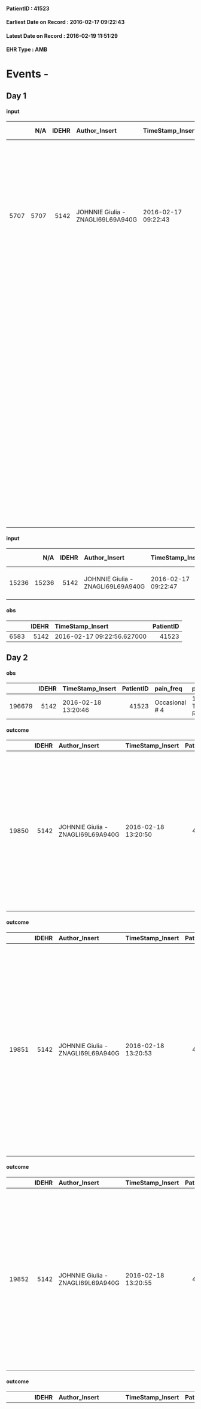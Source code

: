 
#### PatientID : 41523
#### Earliest Date on Record : 2016-02-17 09:22:43
#### Latest Date on Record : 2016-02-19 11:51:29
#### EHR Type : AMB

# Events - 

## Day 1

#### input
|      |    N/A |   IDEHR | Author_Insert                     | TimeStamp_Insert    |   IDAccess | EHRType   |   PatientID |   IDDigitalSignDocument | persone_vicine   |   Unnamed: 0_y |   IDANAMNESI_MED |   Non_Rilevabile_y | Note_Non_Rilevabile_y   | diagnosis                                                                                                                                                                                                                                                                                                                                                                                                                  |
|-----:|-------:|--------:|:----------------------------------|:--------------------|-----------:|:----------|------------:|------------------------:|:-----------------|---------------:|-----------------:|-------------------:|:------------------------|:---------------------------------------------------------------------------------------------------------------------------------------------------------------------------------------------------------------------------------------------------------------------------------------------------------------------------------------------------------------------------------------------------------------------------|
| 5707 |   5707 |    5142 | JOHNNIE Giulia - ZNAGLI69L69A940G | 2016-02-17 09:22:43 |      25238 | AMB       |       41523 |                  276793 | N/A              |           4004 |             3683 |                  0 | NR                      | Pz affetto da mesotelioma pleurico (05/2015), mts polmonari bilaterali (12/2014). Versamento pleurico destro plurisaccato (toracoscopia, bullectomia polmonare con biopsie pleuriche e talcaggio 05/2015). Retrazione polmonare destra.                                                                                                                                                                                    |
|      |        |         |                                   |                     |            |           |             |                         |                  |                |                  |                    |                         | IN ANAMNESI: HCV POS, adenocarcinoma prostatico (01/2008), sottoposto a prostatectomia radicale (03/2008), RT loggia prostatica per rialzo valore PSA (03/2010); occlusione intestinale: evidenza di adenocarcinoma sigma 09/2013 (resezione retto superiore con confezinamento di anastomosi colo-colica meccanica, inoltre ricostruzione uretere che era indissociabile dal retto per intervento di prostatectomia e RT) |

#### input
|       |    N/A |   IDEHR | Author_Insert                     | TimeStamp_Insert    |   IDAccess | EHRType   |   PatientID |   IDDigitalSignDocument | persone_vicine   |   Unnamed: 0_y.1 |   IDDIAGNOSI_ICD |   Non_Rilevabile_y.1 | Note_Non_Rilevabile_y.1   | I_ICD                                                     | II_ICD                                           | III_ICD                                  | IV_ICD                               | I_Anno   | II_Anno   | III_Anno   | IV_Anno   | I_Mese   |
|------:|-------:|--------:|:----------------------------------|:--------------------|-----------:|:----------|------------:|------------------------:|:-----------------|-----------------:|-----------------:|---------------------:|:--------------------------|:----------------------------------------------------------|:-------------------------------------------------|:-----------------------------------------|:-------------------------------------|:---------|:----------|:-----------|:----------|:---------|
| 15236 |  15236 |    5142 | JOHNNIE Giulia - ZNAGLI69L69A940G | 2016-02-17 09:22:47 |      25238 | AMB       |       41523 |                  276794 | N/A              |              797 |              797 |                    0 | NR                        | 1639 - Tumori maligni della pleura - non specificata#2073 | 1970 - Tumori maligni secondari del polmone#2148 | 185 - Tumori maligni della prostata#2112 | 1533 - Tumori maligni del sigma#2036 | 2015#55  | 2014#54   | 2008#48    | 2013#53   | 05#05    |

#### obs
|      |   IDEHR | TimeStamp_Insert           |   PatientID |
|-----:|--------:|:---------------------------|------------:|
| 6583 |    5142 | 2016-02-17 09:22:56.627000 |       41523 |


## Day 2

#### obs
|        |   IDEHR | TimeStamp_Insert    |   PatientID | pain_freq      | pain_relief              |
|-------:|--------:|:--------------------|------------:|:---------------|:-------------------------|
| 196679 |    5142 | 2016-02-18 13:20:46 |       41523 | Occasional # 4 | 100% - Total Relief # 10 |

#### outcome
|       |   IDEHR | Author_Insert                     | TimeStamp_Insert    |   PatientID |   IDDigitalSignDocument |   IDPAI_VIDAS | opt_problem                                            |   opt_problem_num | opt_obiettivo                                                                                                               |   opt_obiettivo_num | opt_stato_problema   |   opt_stato_problema_num | opt_interventi                                                                                                                                                                                                                                       |   opt_interventi_num |
|------:|--------:|:----------------------------------|:--------------------|------------:|------------------------:|--------------:|:-------------------------------------------------------|------------------:|:----------------------------------------------------------------------------------------------------------------------------|--------------------:|:---------------------|-------------------------:|:-----------------------------------------------------------------------------------------------------------------------------------------------------------------------------------------------------------------------------------------------------|---------------------:|
| 19850 |    5142 | JOHNNIE Giulia - ZNAGLI69L69A940G | 2016-02-18 13:20:50 |       41523 |                  278334 |         21886 | Alteration or risk of impairment of lung function # 26 |                 3 | The patient will present more profound and effective breaths with possible removal of pulmonary secretions, if present # 43 |                   4 | Open Problem # 1     |                        1 | PAI Implementation - Place the patient in a semi-sitting position and, if necessary, administer O2 therapy # 225; PAI Implementation - properly administer the drugs as prescription # 233; Counseling - Share with caregiver therapeutic path # 236 |                    4 |

#### outcome
|       |   IDEHR | Author_Insert                     | TimeStamp_Insert    |   PatientID |   IDDigitalSignDocument |   IDPAI_VIDAS | opt_problem                                                            |   opt_problem_num | opt_obiettivo                                               |   opt_obiettivo_num | opt_stato_problema   |   opt_stato_problema_num | opt_interventi                                                                                                                                                                                                                                                                                                                                   |   opt_interventi_num |
|------:|--------:|:----------------------------------|:--------------------|------------:|------------------------:|--------------:|:-----------------------------------------------------------------------|------------------:|:------------------------------------------------------------|--------------------:|:---------------------|-------------------------:|:-------------------------------------------------------------------------------------------------------------------------------------------------------------------------------------------------------------------------------------------------------------------------------------------------------------------------------------------------|---------------------:|
| 19851 |    5142 | JOHNNIE Giulia - ZNAGLI69L69A940G | 2016-02-18 13:20:53 |       41523 |                  278335 |         21887 | Alteration of comfort associated with chronic pain and / or acute # 29 |                 2 | The patient riferir√ † ¬ † a satisfactory pain control # 56 |                   1 | Open Problem # 1     |                        1 | Implementation PAI - properly administer the drugs as prescription # 442; PAI Implementation - To evaluate the efficacy of drug delivery # 443; Counseling - Share with the patient the therapeutic path # 444; Counseling - Share with caregiver therapeutic path # 445; information - Inform the patient / caregiver on signs prevailing # 447 |                    2 |

#### outcome
|       |   IDEHR | Author_Insert                     | TimeStamp_Insert    |   PatientID |   IDDigitalSignDocument |   IDPAI_VIDAS | opt_problem                                                |   opt_problem_num | opt_obiettivo                                                                                                                                                                                      |   opt_obiettivo_num | opt_stato_problema   |   opt_stato_problema_num | opt_interventi                                                                                                                                                                                                                                                                                                         |   opt_interventi_num |
|------:|--------:|:----------------------------------|:--------------------|------------:|------------------------:|--------------:|:-----------------------------------------------------------|------------------:|:---------------------------------------------------------------------------------------------------------------------------------------------------------------------------------------------------|--------------------:|:---------------------|-------------------------:|:-----------------------------------------------------------------------------------------------------------------------------------------------------------------------------------------------------------------------------------------------------------------------------------------------------------------------|---------------------:|
| 19852 |    5142 | JOHNNIE Giulia - ZNAGLI69L69A940G | 2016-02-18 13:20:55 |       41523 |                  278336 |         21888 | Impaired mobility † / limitation of physical movement # 27 |                 1 | The patient utilizzer√ † ¬ † aids designed to increase the mobilit√ † ¬ † ¬ † ¬ß by establishing priorit√ attivit√ † for † ¬ † daily and reaching the awareness of the limits of his own body # 48 |                   4 | Open Problem # 1     |                        1 | PAI Implementation - Encourage the patient in setting priorit√ † ¬ † ¬ † attivit√ for daily † # 340; Aids - Request supply of articulated bed with sides # 347; Aids - Request supply of bedsore air mattress and compressor # 348 ; aids - Request supply handle bed # 349; aids - Request supply of convenient # 355 |                    4 |

#### outcome
|       |   IDEHR | Author_Insert                     | TimeStamp_Insert    |   PatientID |   IDDigitalSignDocument |   IDPAI_VIDAS | opt_problem          |   opt_problem_num | opt_obiettivo                                       |   opt_obiettivo_num | opt_stato_problema   |   opt_stato_problema_num | opt_interventi                                                                                                                                                                                                                                                                                                                                                                                                                                     |   opt_interventi_num |
|------:|--------:|:----------------------------------|:--------------------|------------:|------------------------:|--------------:|:---------------------|------------------:|:----------------------------------------------------|--------------------:|:---------------------|-------------------------:|:---------------------------------------------------------------------------------------------------------------------------------------------------------------------------------------------------------------------------------------------------------------------------------------------------------------------------------------------------------------------------------------------------------------------------------------------------|---------------------:|
| 19853 |    5142 | JOHNNIE Giulia - ZNAGLI69L69A940G | 2016-02-18 13:21:00 |       41523 |                  278337 |         21889 | Alteration hive # 33 |                 4 | The patient scaricher√ † ¬ † once every 3 days # 70 |                   4 | Open Problem # 1     |                        1 | Implementation PAI - Increase hydration per os # 576; Implementation of PAI - Administer medications correctly as prescribed # 578; Implementation of PAI - Evaluate the efficacy of drug administration # 579; Implementation of PAI - Perform evacuative enema after three days of closed alvo stool # 582; Counseling - Sharing with the patient the therapeutic path # 583; Counseling - Sharing with the caregiver the therapeutic path # 584 |                    4 |

#### care
|       |   IDEHR | Author_Insert                     | TimeStamp_Insert    |   IDAccess | EHRType   |   PatientID |   IDTERAPIE_OUTPAT_VIDAS | ds_dose   | opt_via_di_somm        | ds_ora       | dt_data_inizio      | ds_note_y                        |   opt_pregressa |   opt_somm_terapia |   opt_estemporanea |   opt_termina |   opt_somm_in_pompa | opt_farmaco                                            |
|------:|--------:|:----------------------------------|:--------------------|-----------:|:----------|------------:|-------------------------:|:----------|:-----------------------|:-------------|:--------------------|:---------------------------------|----------------:|-------------------:|-------------------:|--------------:|--------------------:|:-------------------------------------------------------|
| 40355 |    5142 | johnnie giulia - znagli69l69a940g | 2016-02-18 13:21:12 |      25429 | amb       |       41523 |                    17922 | 1 ampoule | subcutaneously # 3 = 3 | at need # 24 | 2016-02-18 00:00:00 | se secretion or respiratory gasp |               0 |                  0 |                  0 |             0 |                   0 | scopolamine butylbromide (buscopan 20mg / ml fl) # 997 |

#### care
|       |   IDEHR | Author_Insert                     | TimeStamp_Insert    |   IDAccess | EHRType   |   PatientID |   IDTERAPIE_OUTPAT_VIDAS | ds_dose     | opt_via_di_somm        | ds_ora          | dt_data_inizio      |   opt_pregressa |   opt_somm_terapia |   opt_estemporanea |   opt_termina |   opt_somm_in_pompa | opt_farmaco                                |
|------:|--------:|:----------------------------------|:--------------------|-----------:|:----------|------------:|-------------------------:|:------------|:-----------------------|:----------------|:--------------------|----------------:|-------------------:|-------------------:|--------------:|--------------------:|:-------------------------------------------|
| 40356 |    5142 | johnnie giulia - znagli69l69a940g | 2016-02-18 13:21:14 |      25429 | amb       |       41523 |                    17923 | 1/2 ampoule | subcutaneously # 3 = 3 | 08 # 8; 15 # 15 | 2016-02-18 00:00:00 |               0 |                  0 |                  0 |             0 |                   0 | furosemide (lasix fiale 20mg / 2ml) # 1225 |

#### care
|       |   IDEHR | Author_Insert                     | TimeStamp_Insert    |   IDAccess | EHRType   |   PatientID |   IDTERAPIE_OUTPAT_VIDAS | ds_altro_farmaco                                                                               | ds_dose   | opt_via_di_somm        | ds_ora                            | dt_data_inizio      |   opt_pregressa |   opt_somm_terapia |   opt_estemporanea |   opt_termina |   opt_somm_in_pompa | opt_farmaco              |
|------:|--------:|:----------------------------------|:--------------------|-----------:|:----------|------------:|-------------------------:|:-----------------------------------------------------------------------------------------------|:----------|:-----------------------|:----------------------------------|:--------------------|----------------:|-------------------:|-------------------:|--------------:|--------------------:|:-------------------------|
| 40357 |    5142 | johnnie giulia - znagli69l69a940g | 2016-02-18 13:21:19 |      25429 | amb       |       41523 |                    17924 | preparation: 20 mg 1 fala cl morphine morphine cl + 10 mg 1 vial + 1 ampoule plasil tot = 4 ml | 1 ml      | subcutaneously # 3 = 3 | 07 # 7; 12 # 12; 18 # 18; 23 # 23 | 2016-02-18 00:00:00 |               0 |                  0 |                  0 |             0 |                   0 | other (see notes) # 2004 |

#### care
|       |   IDEHR | Author_Insert                     | TimeStamp_Insert    |   IDAccess | EHRType   |   PatientID |   IDTERAPIE_OUTPAT_VIDAS | ds_dose            | opt_via_di_somm        | ds_ora       | dt_data_inizio      | ds_note_y                                                                             |   opt_pregressa |   opt_somm_terapia |   opt_estemporanea |   opt_termina |   opt_somm_in_pompa | opt_farmaco                                    |
|------:|--------:|:----------------------------------|:--------------------|-----------:|:----------|------------:|-------------------------:|:-------------------|:-----------------------|:-------------|:--------------------|:--------------------------------------------------------------------------------------|----------------:|-------------------:|-------------------:|--------------:|--------------------:|:-----------------------------------------------|
| 40358 |    5142 | johnnie giulia - znagli69l69a940g | 2016-02-18 13:21:21 |      25429 | amb       |       41523 |                    17925 | 4 mg (1/2 ampoule) | subcutaneously # 3 = 3 | at need # 24 | 2016-02-18 00:00:00 | se lack of wind. if ineffective: morphine hydrochloride 10 mg vial 1/2 subcutaneously |               0 |                  0 |                  0 |             0 |                   0 | dexamethasone (8 mg soldesam strong fl) # 1448 |

#### care
|       |   IDEHR | Author_Insert                     | TimeStamp_Insert    |   IDAccess | EHRType   |   PatientID |   IDTERAPIE_OUTPAT_VIDAS | ds_dose   | opt_via_di_somm        | ds_ora       | dt_data_inizio      | ds_note_y                                                                   |   opt_pregressa |   opt_somm_terapia |   opt_estemporanea |   opt_termina |   opt_somm_in_pompa | opt_farmaco                                  |
|------:|--------:|:----------------------------------|:--------------------|-----------:|:----------|------------:|-------------------------:|:----------|:-----------------------|:-------------|:--------------------|:----------------------------------------------------------------------------|----------------:|-------------------:|-------------------:|--------------:|--------------------:|:---------------------------------------------|
| 40359 |    5142 | johnnie giulia - znagli69l69a940g | 2016-02-18 13:21:25 |      25429 | amb       |       41523 |                    17926 | 1 ampoule | subcutaneously # 3 = 3 | at need # 24 | 2016-02-18 00:00:00 | se stirring. if ineffective: midazolam 15 mg 1/3 vial (5 mg) subcutaneously |               0 |                  0 |                  0 |             0 |                   0 | haloperidol (serenase 2 mg / 2 ml fl) # 1803 |

#### care
|       |   IDEHR | Author_Insert                     | TimeStamp_Insert    |   IDAccess | EHRType   |   PatientID |   IDTERAPIE_OUTPAT_VIDAS | ds_dose   | opt_via_di_somm   | ds_ora       | dt_data_inizio      | ds_note_y                                                                                   |   opt_pregressa |   opt_somm_terapia |   opt_estemporanea |   opt_termina |   opt_somm_in_pompa | opt_farmaco                                        |
|------:|--------:|:----------------------------------|:--------------------|-----------:|:----------|------------:|-------------------------:|:----------|:------------------|:-------------|:--------------------|:--------------------------------------------------------------------------------------------|----------------:|-------------------:|-------------------:|--------------:|--------------------:|:---------------------------------------------------|
| 40360 |    5142 | johnnie giulia - znagli69l69a940g | 2016-02-18 13:21:29 |      25429 | amb       |       41523 |                    17927 | 500 mg    | oral # 0 = 0      | at need # 24 | 2016-02-16 00:00:00 | if pain. if ineffective: cl morphine 10 mg vial 1/2 subcutaneously (rietibile after 1 hour) |               0 |                  0 |                  0 |             0 |                   0 | acetaminophen (paracetamol 1000 mg tablets) # 1719 |

#### care
|       |   IDEHR | Author_Insert                     | TimeStamp_Insert    |   IDAccess | EHRType   |   PatientID |   IDTERAPIE_OUTPAT_VIDAS | ds_dose            | opt_via_di_somm        | ds_ora          | dt_data_inizio      |   opt_pregressa |   opt_somm_terapia |   opt_estemporanea |   opt_termina |   opt_somm_in_pompa | opt_farmaco                                    |
|------:|--------:|:----------------------------------|:--------------------|-----------:|:----------|------------:|-------------------------:|:-------------------|:-----------------------|:----------------|:--------------------|----------------:|-------------------:|-------------------:|--------------:|--------------------:|:-----------------------------------------------|
| 40361 |    5142 | johnnie giulia - znagli69l69a940g | 2016-02-18 13:21:32 |      25429 | amb       |       41523 |                    17928 | 4 mg (1/2 ampoule) | subcutaneously # 3 = 3 | 08 # 8; 16 # 16 | 2016-02-18 00:00:00 |               0 |                  0 |                  0 |             0 |                   0 | dexamethasone (8 mg soldesam strong fl) # 1448 |


## Day 3

#### obs
|       |   IDEHR | TimeStamp_Insert           |   PatientID | personal_hygiene   | urine_elimination   | mobility     | active_diuresis     | asthenia   | dyspnoea    | motor_performance                                                                                  | body_temp    | diet            | cognitive_state          | feces_elimination   | consumption_help   |
|------:|--------:|:---------------------------|------------:|:-------------------|:--------------------|:-------------|:--------------------|:-----------|:------------|:---------------------------------------------------------------------------------------------------|:-------------|:----------------|:-------------------------|:--------------------|:-------------------|
| 43059 |    1660 | 2016-02-19 11:48:01.583000 |       41523 | Employee # 4       | Employee # 4        | Employee # 4 | active diuresis # 0 | Severe # 2 | at rest # 0 | 30% - Patient with directions to the hospital or home hospitalization, intensive home support # 03 | Apyrexia # 0 | Homogenized # 2 | confused - sometimes # 0 | Employee # 4        | # 4 employees      |

#### obs
|        |   IDEHR | TimeStamp_Insert    |   PatientID | pain_freq      | pain_relief              |
|-------:|--------:|:--------------------|------------:|:---------------|:-------------------------|
| 196831 |    1660 | 2016-02-19 11:49:49 |       41523 | Occasional # 4 | 100% - Total Relief # 10 |

#### outcome
|       |   IDEHR | Author_Insert                          | TimeStamp_Insert    |   PatientID |   IDDigitalSignDocument |   IDPAI_VIDAS | opt_problem                         |   opt_problem_num | opt_obiettivo                                                                                                                                                                              |   opt_obiettivo_num | opt_stato_problema   |   opt_stato_problema_num | opt_interventi                                                                                                                                                                                                      |   opt_interventi_num |
|------:|--------:|:---------------------------------------|:--------------------|------------:|------------------------:|--------------:|:------------------------------------|------------------:|:-------------------------------------------------------------------------------------------------------------------------------------------------------------------------------------------|--------------------:|:---------------------|-------------------------:|:--------------------------------------------------------------------------------------------------------------------------------------------------------------------------------------------------------------------|---------------------:|
| 20046 |    1660 | Taraschi GIANFRANCO - TRSGFR72S30F205H | 2016-02-19 11:51:29 |       41523 |                  279503 |         22082 | Deficit in the care of s√® # 25 = 0 |                 4 | Maintain dignity ¬ † of the patient, where possible, helping him to accept their own limitations, considering himself realistic and objective (eating, bathing, dressing, delete) # 42 = 0 |                   4 | Open Problem # 1     |                        1 | PAI Implementation - Ensuring the right privacy # 182 = 0; Counseling - Encourage to express feelings about the care deficit s # 184 = 0; PAI Implementation - completely replace the activity † everyday # 183 = 0 |                    4 |


